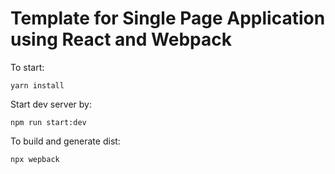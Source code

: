 # Template for Single Page Application using React and Webpack

To start:

```yarn install```

Start dev server by:

```npm run start:dev```

To build and generate dist:

```npx wepback```